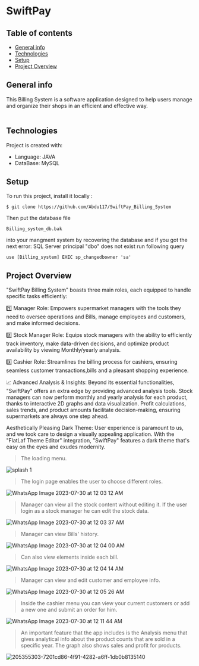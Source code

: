 # SwiftPay

## Table of contents

* [General info](#general-info)
* [Technologies](#technologies)
* [Setup](#setup)
* [Project Overview](#project-overview)

## General info
This Billing System is a software application designed to help users manage and organize their shops in an efficient and effective way.
<br><br>
	
## Technologies
Project is created with:
* Language: JAVA
* DataBase: MySQL
	
## Setup
To run this project, install it locally :
````
$ git clone https://github.com/Abdu117/SwiftPay_Billing_System
````
Then put the database file 
````
Billing_system_db.bak
````
into your mangment system by recovering the database and if you got the next error:
SQL Server principal "dbo" does not exist
run following query
````
use [Billing_system] EXEC sp_changedbowner 'sa'
````


## Project Overview
"SwiftPay Billing System" boasts three main roles, each equipped to handle specific tasks efficiently:

1️⃣ Manager Role: Empowers supermarket managers with the tools they need to oversee operations and Bills, manage employees and customers, and make informed decisions.

2️⃣ Stock Manager Role: Equips stock managers with the ability to efficiently track inventory, make data-driven decisions, and optimize product availability by viewing Monthly/yearly analysis.

3️⃣ Cashier Role: Streamlines the billing process for cashiers, ensuring seamless customer transactions,bills and a pleasant shopping experience.

📈 Advanced Analysis & Insights:
Beyond its essential functionalities, "SwiftPay" offers an extra edge by providing advanced analysis tools. Stock managers can now perform monthly and yearly analysis for each product, thanks to interactive 2D graphs and data visualization. Profit calculations, sales trends, and product amounts facilitate decision-making, ensuring supermarkets are always one step ahead.

Aesthetically Pleasing Dark Theme:
User experience is paramount to us, and we took care to design a visually appealing application. With the "FlatLaf Theme Editor" integration, "SwiftPay" features a dark theme that's easy on the eyes and exudes modernity.

> The loading menu.

![splash 1](https://github.com/Abdu117/SwiftPay_Billing_System/assets/101186125/160e3f2d-63fb-48e7-915e-06972a11d9c8)

> The login page enables the user to choose different roles.

![WhatsApp Image 2023-07-30 at 12 03 12 AM](https://github.com/Abdu117/SwiftPay_Billing_System/assets/101186125/1159faf4-5d29-4328-84ea-237cef284fcd)

> Manager can view all the stock content without editing it. If the user login as a stock manager he can edit the stock data.

![WhatsApp Image 2023-07-30 at 12 03 37 AM](https://github.com/Abdu117/SwiftPay_Billing_System/assets/101186125/f6fd3294-fb34-4e8a-ad56-e901f8f224c3)

> Manager can view Bills' history.

![WhatsApp Image 2023-07-30 at 12 04 00 AM](https://github.com/Abdu117/SwiftPay_Billing_System/assets/101186125/b345ac20-8a17-4c6d-8d63-bff83804f73c)

> Can also view elements inside each bill.

![WhatsApp Image 2023-07-30 at 12 04 14 AM](https://github.com/Abdu117/SwiftPay_Billing_System/assets/101186125/6b88ef3f-9869-4f34-8c58-99626ecb1dfc)

> Manager can view and edit customer and employee info.

![WhatsApp Image 2023-07-30 at 12 05 26 AM](https://github.com/Abdu117/SwiftPay_Billing_System/assets/101186125/57a2979c-36cb-4cdd-89a5-c4cff6b40af8)

> Inside the cashier menu you can view your current customers or add a new one and submit an order for him.

![WhatsApp Image 2023-07-30 at 12 11 44 AM](https://github.com/Abdu117/SwiftPay_Billing_System/assets/101186125/9468e631-08dd-4782-929f-50a420604df7)

> An important feature that the app includes is the Analysis menu that gives analytical info about the product counts that are sold in a specific year.
> The graph also shows sales and profit for products.

![205355303-7201cd86-4f91-4282-a6ff-1db0b8135140](https://github.com/Abdu117/SwiftPay_Billing_System/assets/101186125/d3b86010-379d-4182-9bd5-d8db215dacb8)
